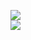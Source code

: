 [![](https://img.shields.io/badge/Made%20With-Github%20Spray-lightgrey.svg?style=for-the-badge&logo=github)](https://github.com/Annihil/github-spray#4868)  
[![](https://i.imgur.com/2DrTn0Z.gif)](https://github.com/Annihil/github-spray)